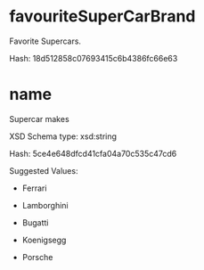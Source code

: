 # favouriteSuperCarBrand

 Favorite Supercars.

 Hash: 18d512858c07693415c6b4386fc66e63

# name

 Supercar makes

 XSD Schema type: xsd:string

 Hash: 5ce4e648dfcd41cfa04a70c535c47cd6


 Suggested Values:

* Ferrari

* Lamborghini

* Bugatti

* Koenigsegg

* Porsche